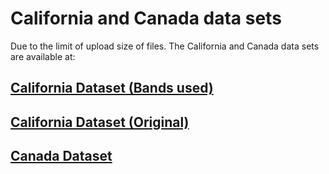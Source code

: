 # California and Canada data sets

Due to the limit of upload size of files. The California and Canada data sets are available at:

## [California Dataset (Bands used)](https://drive.google.com/file/d/1-DUldoc6qeK2Zsw6G3qgCRzBcm5EekCh/view?usp=sharing)
## [California Dataset (Original)](https://sites.google.com/view/luppino/home)
## [Canada Dataset](https://drive.google.com/file/d/18rlk4lStX9ph6LmHPljTFtkjH4LypASN/view?usp=sharing) 
